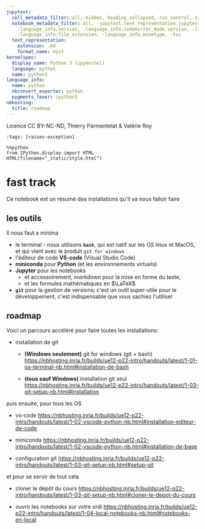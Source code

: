```yaml
---
jupytext:
  cell_metadata_filter: all,-hidden,-heading_collapsed,-run_control,-trusted
  notebook_metadata_filter: all, -jupytext.text_representation.jupytext_version, -jupytext.text_representation.format_version,
    -language_info.version, -language_info.codemirror_mode.version, -language_info.codemirror_mode,
    -language_info.file_extension, -language_info.mimetype, -toc
  text_representation:
    extension: .md
    format_name: myst
kernelspec:
  display_name: Python 3 (ipykernel)
  language: python
  name: python3
language_info:
  name: python
  nbconvert_exporter: python
  pygments_lexer: ipython3
nbhosting:
  title: roadmap
---
```


Licence CC BY-NC-ND, Thierry Parmentelat & Valérie Roy

```{code-cell} ipython3
:tags: [raises-exception]

%%python
from IPython.display import HTML
HTML(filename="_static/style.html")
```

# fast track

Ce notebook est un résumé des installations qu'il va nous falloir faire

## les outils

Il nous faut a minima

* le terminal - nous utilisons **`bash`**, qui est natif sur les OS linux et MacOS, et qui vient avec le produit `git for windows`
* l'éditeur de code **VS-code** (Visual Studio Code)
* **miniconda** pour **Python** (et les environnements virtuels)
* **Jupyter** pour les notebooks
  * et accessoirement, *markdown* pour la mise en forme du texte,
  * et les formules mathématiques en $\LaTeX$
* **`git`** pour la gestion de versions; c'est un outil super-utile pour le développement, c'est indispensable que vous sachiez l'utiliser

## roadmap

Voici un parcours accéléré pour faire toutes les installations:

* installation de git
  * **(Windows seulement)** git for windows (git + bash)
    <https://nbhosting.inria.fr/builds/ue12-p22-intro/handouts/latest/1-01-os-terminal-nb.html#installation-de-bash>

  * **(tous sauf Windows)** installation git seul
    <https://nbhosting.inria.fr/builds/ue12-p22-intro/handouts/latest/1-03-git-setup-nb.html#installation>

puis ensuite, pour tous les OS

* vs-code
<https://nbhosting.inria.fr/builds/ue12-p22-intro/handouts/latest/1-02-vscode-python-nb.html#installation-editeur-de-code>

* miniconda
  <https://nbhosting.inria.fr/builds/ue12-p22-intro/handouts/latest/1-02-vscode-python-nb.html#installation-de-base>

* configuration git
  <https://nbhosting.inria.fr/builds/ue12-p22-intro/handouts/latest/1-03-git-setup-nb.html#setup-git>

et pour se servir de tout cela

* cloner le dépôt du cours
  <https://nbhosting.inria.fr/builds/ue12-p22-intro/handouts/latest/1-03-git-setup-nb.html#cloner-le-depot-du-cours>

* ouvrir les notebooks sur votre ordi
  <https://nbhosting.inria.fr/builds/ue12-p22-intro/handouts/latest/1-04-local-notebooks-nb.html#notebooks-en-local>
